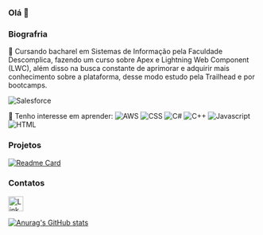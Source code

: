 ### Olá 👋

### Biografria

🔭 Cursando bacharel em Sistemas de Informação pela Faculdade Descomplica, fazendo um curso sobre Apex e Lightning Web Component (LWC), além disso na busca constante de aprimorar e adquirir mais conhecimento sobre a plataforma, desse modo estudo pela Trailhead e por bootcamps.

![Salesforce](https://img.shields.io/badge/Salesforce-00A1E0?style=for-the-badge&logo=Salesforce&logoColor=white)

🌱 Tenho interesse em aprender:
![AWS](https://img.shields.io/badge/Amazon_AWS-FF9900?style=for-the-badge&logo=amazonaws&logoColor=white)
![CSS](	https://img.shields.io/badge/CSS3-1572B6?style=for-the-badge&logo=css3&logoColor=white)
![C#](https://img.shields.io/badge/C%23-239120?style=for-the-badge&logo=c-sharp&logoColor=white)
![C++](https://img.shields.io/badge/C%2B%2B-00599C?style=for-the-badge&logo=c%2B%2B&logoColor=white)
![Javascript](https://img.shields.io/badge/JavaScript-323330?style=for-the-badge&logo=javascript&logoColor=F7DF1E)
![HTML](https://img.shields.io/badge/HTML5-E34F26?style=for-the-badge&logo=html5&logoColor=white)

### Projetos

[![Readme Card](https://github-readme-stats.vercel.app/api/pin/?username=pandangie&repo=jornada-dev-ebac-2022.github.io)](https://github.com/anuraghazra/github-readme-stats)

### Contatos

[<img src='https://img.shields.io/badge/LinkedIn-0077B5?style=for-the-badge&logo=linkedin&logoColor=white' alt='LinkedIn' height='30'>](linkedin.com/in/angelicaalmeidasouza)

[![Anurag's GitHub stats](https://github-readme-stats.vercel.app/api?username=pandangie&theme=tokyonight)](https://github.com/anuraghazra/github-readme-stats)

<!--
**pandangie/pandangie** is a ✨ _special_ ✨ repository because its `README.md` (this file) appears on your GitHub profile.

Here are some ideas to get you started:

- 🔭 I’m currently working on ...
- 🌱 I’m currently learning ...
- 👯 I’m looking to collaborate on ...
- 🤔 I’m looking for help with ...
- 💬 Ask me about ...
- 📫 How to reach me: ...
- 😄 Pronouns: ...
- ⚡ Fun fact: ...
-->
